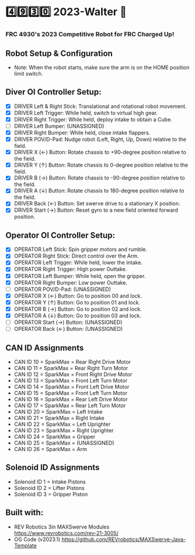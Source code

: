 # :four::nine::three::zero: 2023-Walter :robot:

### FRC 4930's 2023 Competitive Robot for FRC Charged Up!

## Robot Setup & Configuration
* Note: When the robot starts, make sure the arm is on the HOME position limit switch.

## Diver OI Controller Setup:
- [x] DRIVER Left & Right Stick: Translational and rotational robot movement.
- [x] DRIVER Left Trigger: While held, switch to virtual high gear.
- [x] DRIVER Right Trigger: While held, deploy intake to obtain a Cube.
- [ ] DRIVER Left Bumper: (UNASSIGNED)
- [x] DRIVER Right Bumper: While held, close intake flappers.
- [x] DRIVER POV/D-Pad: Nudge robot (Left, Right, Up, Down) relative to the field.
- [x] DRIVER X (←) Button: Rotate chassis to +90-degree position relative to the field.
- [x] DRIVER Y (↑) Button: Rotate chassis to 0-degree position relative to the field.
- [x] DRIVER B (→) Button: Rotate chassis to -90-degree position relative to the field.
- [x] DRIVER A (↓) Button: Rotate chassis to 180-degree position relative to the field.
- [x] DRIVER Back (←) Button: Set swerve drive to a stationary X position.
- [x] DRIVER Start (→) Button: Reset gyro to a new field oriented forward position.

## Operator OI Controller Setup:
- [x] OPERATOR Left Stick: Spin gripper motors and rumble.
- [x] OPERATOR Right Stick: Direct control over the Arm.
- [x] OPERATOR Left Trigger: While held, lower the intake.
- [x] OPERATOR Right Trigger: High power Outtake.
- [x] OPERATOR Left Bumper: While held, open the gripper.
- [x] OPERATOR Right Bumper: Low power Outtake.
- [ ] OPERATOR POV/D-Pad: (UNASSIGNED)
- [x] OPERATOR X (←) Button: Go to position 00 and lock.
- [x] OPERATOR Y (↑) Button: Go to position 01 and lock.
- [x] OPERATOR B (→) Button: Go to position 02 and lock.
- [x] OPERATOR A (↓) Button: Go to position 03 and lock.
- [ ] OPERATOR Start (→) Button: (UNASSIGNED)
- [ ] OPERATOR Back (←) Button: (UNASSIGNED)

## CAN ID Assignments
* CAN ID 10 = SparkMax = Rear Right Drive Motor
* CAN ID 11 = SparkMax = Rear Right Turn Motor
* CAN ID 12 = SparkMax = Front Right Drive Motor
* CAN ID 13 = SparkMax = Front Left Turn Motor
* CAN ID 14 = SparkMax = Front Left Drive Motor
* CAN ID 15 = SparkMax = Front Left Turn Motor
* CAN ID 16 = SparkMax = Rear Left Drive Motor
* CAN ID 17 = SparkMax = Rear Left Turn Motor
* CAN ID 20 = SparkMax = Left Intake
* CAN ID 21 = SparkMax = Right Intake
* CAN ID 22 = SparkMax = Left Uprighter
* CAN ID 23 = SparkMax = Right Uprighter
* CAN ID 24 = SparkMax = Gripper
* CAN ID 25 = SparkMax = (UNASSIGNED)
* CAN ID 26 = SparkMax = Arm

## Solenoid ID Assignments
* Solenoid ID 1 = Intake Pistons
* Solenoid ID 2 = Lifter Pistons
* Solenoid ID 3 = Gripper Piston

## Built with:
* REV Robotics 3in MAXSwerve Modules https://www.revrobotics.com/rev-21-3005/
* OG Code (v2023.1) https://github.com/REVrobotics/MAXSwerve-Java-Template